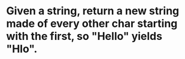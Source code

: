 # Given a string, return a new string made of every other char starting with the first, so "Hello" yields "Hlo".
